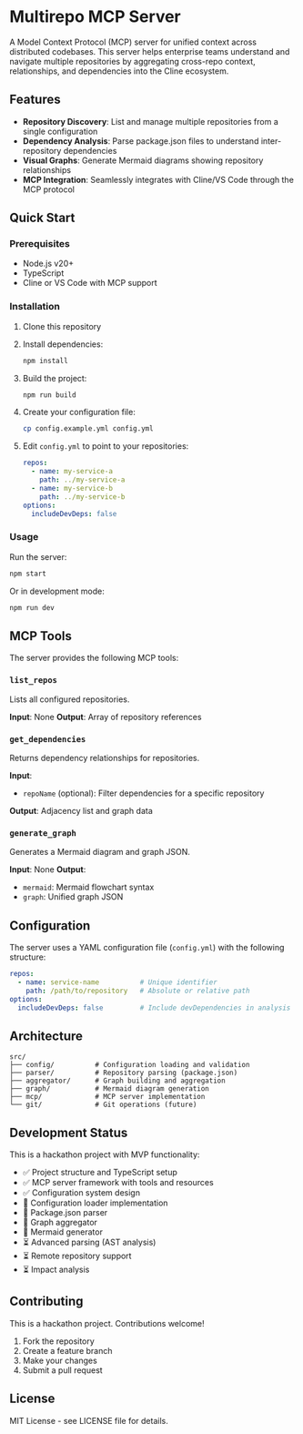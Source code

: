 # Multirepo MCP Server

A Model Context Protocol (MCP) server for unified context across distributed codebases. This server helps enterprise teams understand and navigate multiple repositories by aggregating cross-repo context, relationships, and dependencies into the Cline ecosystem.

## Features

- **Repository Discovery**: List and manage multiple repositories from a single configuration
- **Dependency Analysis**: Parse package.json files to understand inter-repository dependencies
- **Visual Graphs**: Generate Mermaid diagrams showing repository relationships
- **MCP Integration**: Seamlessly integrates with Cline/VS Code through the MCP protocol

## Quick Start

### Prerequisites

- Node.js v20+
- TypeScript
- Cline or VS Code with MCP support

### Installation

1. Clone this repository
2. Install dependencies:
   ```bash
   npm install
   ```

3. Build the project:
   ```bash
   npm run build
   ```

4. Create your configuration file:
   ```bash
   cp config.example.yml config.yml
   ```

5. Edit `config.yml` to point to your repositories:
   ```yaml
   repos:
     - name: my-service-a
       path: ../my-service-a
     - name: my-service-b
       path: ../my-service-b
   options:
     includeDevDeps: false
   ```

### Usage

Run the server:
```bash
npm start
```

Or in development mode:
```bash
npm run dev
```

## MCP Tools

The server provides the following MCP tools:

### `list_repos`
Lists all configured repositories.

**Input**: None
**Output**: Array of repository references

### `get_dependencies`
Returns dependency relationships for repositories.

**Input**: 
- `repoName` (optional): Filter dependencies for a specific repository

**Output**: Adjacency list and graph data

### `generate_graph`
Generates a Mermaid diagram and graph JSON.

**Input**: None
**Output**: 
- `mermaid`: Mermaid flowchart syntax
- `graph`: Unified graph JSON

## Configuration

The server uses a YAML configuration file (`config.yml`) with the following structure:

```yaml
repos:
  - name: service-name          # Unique identifier
    path: /path/to/repository   # Absolute or relative path
options:
  includeDevDeps: false         # Include devDependencies in analysis
```

## Architecture

```
src/
├── config/          # Configuration loading and validation
├── parser/          # Repository parsing (package.json)
├── aggregator/      # Graph building and aggregation
├── graph/           # Mermaid diagram generation
├── mcp/             # MCP server implementation
└── git/             # Git operations (future)
```

## Development Status

This is a hackathon project with MVP functionality:

- ✅ Project structure and TypeScript setup
- ✅ MCP server framework with tools and resources
- ✅ Configuration system design
- 🚧 Configuration loader implementation
- 🚧 Package.json parser
- 🚧 Graph aggregator
- 🚧 Mermaid generator
- ⏳ Advanced parsing (AST analysis)
- ⏳ Remote repository support
- ⏳ Impact analysis

## Contributing

This is a hackathon project. Contributions welcome!

1. Fork the repository
2. Create a feature branch
3. Make your changes
4. Submit a pull request

## License

MIT License - see LICENSE file for details.
